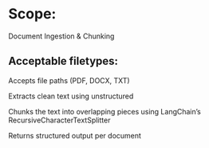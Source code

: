 # Scope: 

Document Ingestion & Chunking

## Acceptable filetypes:

Accepts file paths (PDF, DOCX, TXT)

Extracts clean text using unstructured

Chunks the text into overlapping pieces using LangChain’s RecursiveCharacterTextSplitter

Returns structured output per document

